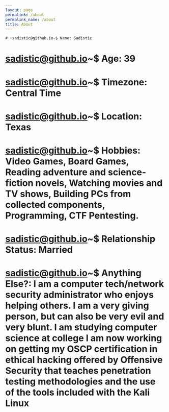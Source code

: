 ```yaml
---
layout: page
permalink: /about
permalink_name: /about
title: About
---
```


```diff
# +sadistic@github.io~$ Name: Sadistic
```
# sadistic@github.io~$ Age: 39
# sadistic@github.io~$ Timezone: Central Time 
# sadistic@github.io~$ Location: Texas
# sadistic@github.io~$ Hobbies: Video Games, Board Games, Reading adventure and science-fiction novels, Watching movies and TV shows, Building PCs from collected components, Programming, CTF Pentesting.
# sadistic@github.io~$ Relationship Status:  Married
# sadistic@github.io~$ Anything Else?: I am a computer tech/network security administrator who enjoys helping others. I am a very giving person, but can also be very evil and very blunt. I am studying computer science at college I am now working on getting my OSCP certification in ethical hacking offered by Offensive Security that teaches penetration testing methodologies and the use of the tools included with the Kali Linux 


[THM-Profile]: https://tryhackme.com/p/Sadistic

